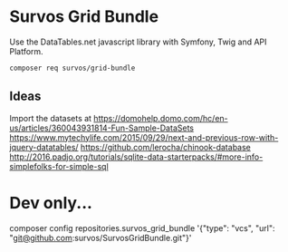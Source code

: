 # Survos Grid Bundle

Use the DataTables.net javascript library with Symfony, Twig and API Platform.



```bash
composer req survos/grid-bundle
```

## 

## Ideas

Import the datasets at https://domohelp.domo.com/hc/en-us/articles/360043931814-Fun-Sample-DataSets
https://www.mytechylife.com/2015/09/29/next-and-previous-row-with-jquery-datatables/
https://github.com/lerocha/chinook-database
http://2016.padjo.org/tutorials/sqlite-data-starterpacks/#more-info-simplefolks-for-simple-sql

# Dev only...

composer config repositories.survos_grid_bundle '{"type": "vcs", "url": "git@github.com:survos/SurvosGridBundle.git"}'

